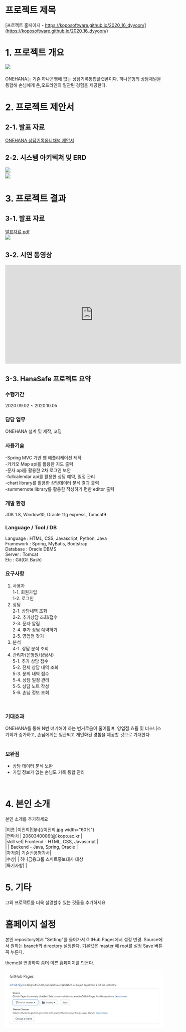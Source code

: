 # 프로젝트 제목

[프로젝트 홈페이지 - https://koposoftware.github.io/2020_16_dyyoon/](https://koposoftware.github.io/2020_16_dyyoon/)

# 1. 프로젝트 개요

<img src="hanasafe.png"/><br><br>
ONEHANA는 기존 하나은행에 없는 상담기록통합플랫폼이다. 하나은행의 상담채널을 통합해 손님에게 온,오프라인의 일관된 경험을 제공한다. 

# 2. 프로젝트 제안서

## 2-1. 발표 자료   
[ONEHANA 상담기록옴니채널 제안서](/상담기록옴니채널_이진희.pdf)<br>
## 2-2. 시스템 아키텍쳐 및 ERD
<img src="architecture.png" /><br>
<img src="ERD.png"/><br>

 

# 3. 프로젝트 결과


## 3-1. 발표 자료 
   [발표자료 pdf](/상담기록옴니채널_이진희.pdf)<br>
   <img src="ppt.png"/><br>

## 3-2. 시연 동영상 

<iframe width="560" height="315" src="https://www.youtube.com/watch?v=efshhwYzvQ8&feature=youtu.be" frameborder="0" allow="accelerometer; autoplay; clipboard-write; encrypted-media; gyroscope; picture-in-picture" allowfullscreen></iframe>
   
## 3-3. HanaSafe 프로젝트 요약

### 수행기간

2020.09.02 ~ 2020.10.05
<br>

### 담당 업무

ONEHANA 설계 및 제작, 코딩
<br>

### 사용기술
-Spring MVC 기반 웹 애플리케이션 제작 <br>
-카카오 Map api를 활용한 지도 출력 <br>
-문자 api를 활용한 2차 로그인 보안 <br>
-fullcalendar api를 활용한 상담 예약, 일정 관리 <br> 
-chart library를 활용한 상담데이터 분석 결과 출력 <br>
-summernote library를 활용한 작성하기 편한 editor 출력 <br>

### 개발 환경

JDK 1.8, Window10, Oracle 11g express, Tomcat9
<br>

### Language / Tool / DB

Language : HTML, CSS, Javascript, Python, Java<br>
Framework : Spring, MyBatis, Bootstrap<br>
Database : Oracle DBMS<br>
Server : Tomcat<br>
Etc : Git(Git Bash)
<br>

### 요구사항
1.   사용자<br>
     1-1. 회원가입<br>
     1-2. 로그인<br>
2.   상담<br>
     2-1. 상담내역 조회<br>
     2-2. 추가상담 조회/접수<br>
     2-3. 문자 알림<br>
 2-4. 추가 상담 예약하기<br>
 2-5. 영업점 찾기<br>
4.   분석<br>
 4-1. 상담 분석 조회<br>
5.   관리자(은행원/상담사)<br>
 5-1. 추가 상담 접수<br>
 5-2. 전체 상담 내역 조회<br>
 5-3. 문의 내역 접수<br>
 5-4. 상담 일정 관리<br>
 5-5. 상담 노트 작성<br>
 5-6. 손님 정보 조회<br>
<br>
 
### 기대효과
ONEHANA를 통해 N번 얘기해야 하는 번거로움이 줄어들며, 영업점 효율 및 비즈니스기회가 증가하고, 손님에게는 일관되고 개인화된 경험을 제공할 것으로 기대한다.  
<br>

### 보완점
- 상담 데이터 분석 보완
- 가입 정보가 없는 손님도 기록 통합 관리  
<br>


# 4. 본인 소개

본인 소개를 추가하세요

|이름 |이진희|![ljh](/이진희.jpg  width="60%")<br>
|연락처 | 2060340006(@)kopo.ac.kr | <br>
|skill set| Frontend - HTML, CSS, Javascript |<br>
| | Backend - Java, Spring, Oracle |<br>
|자격증|  기술신용평가사|<br>
|수상| | 하나금융그룹 스마트홍보대사 대상<br>
|특기사항| |<br>

# 5. 기타
그외 프로젝트를 더욱 설명할수 있는 것들을 추가하세요

# 홈페이지 설정
 본인 repository에서 "Setting"를 들어가서 GitHub Pages에서 설정 변경.
 <Source>
 Source에서 원하는 branch와 directory 설정한다. 
 기본값은 master 에 root를 설정 
 Save 버튼 꼭 누른다.
 
 <Theme Chooser>
 theme을 변경하여 좀더 이쁜 홈페이지를 만든다.
   
   <img src="homepage.JPG"/><br>
   
 
